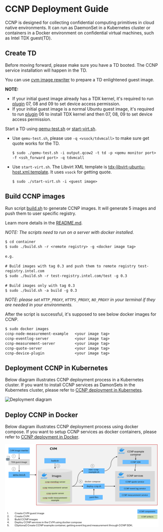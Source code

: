 # CCNP Deployment Guide

CCNP is designed for collecting confidential computing primitives in cloud native environments. It can run as DaemonSet in a Kubernetes cluster or containers in a Docker environment on confidential virtual machines, such as Intel TDX guest(TD). 

## Create TD

Before moving forward, please make sure you have a TD booted. The CCNP service installation will happen in the TD.

You can use [cvm image rewriter](../tools/cvm-image-rewriter/README.md) to prepare a TD enlightened guest image.

**NOTE:**
 - If your initial guest image already has a TDX kernel, it's required to run [plugin](../tools/cvm-image-rewriter/plugins/) 07, 08 and 09 to set device access permission.
 - If your initial guest image is a normal Ubuntu guest image, it's required to run [plugin](../tools/cvm-image-rewriter/plugins/) 06 to install TDX kernel and then 07, 08, 09 to set device access permission.
 
Start a TD using [qemu-test.sh](../tools/cvm-image-rewriter/qemu-test.sh) or [start-virt.sh](../tools/cvm-image-rewriter/start-virt.sh).

 - Use `qemu-test.sh`, please use `-q <vsock/tdvmcall>` to make sure get quote works for the TD.
    ```
    $ sudo ./qemu-test.sh -i output.qcow2 -t td -p <qemu monitor port> -f <ssh_forward port> -q tdvmcall
    ```

- Use `start-virt.sh`. The Libvirt XML template is [tdx-libvirt-ubuntu-host.xml.template](../tools/cvm-image-rewriter/tdx-libvirt-ubuntu-host.xml.template). It uses `vsock` for getting quote.
    ```
    $ sudo ./start-virt.sh -i <guest image>
    ```

## Build CCNP images

Run script [build.sh](../container/build.sh) to generate CCNP images. It will generate 5 images and push them to user specific registry.

Learn more details in the [README.md](../container/README.md).

_NOTE: The scripts need to run on a server with docker installed._

```
$ cd container
$ sudo ./build.sh -r <remote registry> -g <docker image tag>

e.g.

# Build images with tag 0.3 and push them to remote registry test-registry.intel.com
$ sudo ./build.sh -r test-registry.intel.com/test -g 0.3

# Build images only with tag 0.3
$ sudo ./build.sh -a build -g 0.3
```

_NOTE: please set `HTTP_PROXY`, `HTTPS_PROXY`, `NO_PROXY` in your terminal if they are needed in your environments._

After the script is successful, it's supposed to see below docker images for CCNP.

```
$ sudo docker images
ccnp-node-measurement-example   <your image tag>
ccnp-eventlog-server            <your image tag>
ccnp-measurement-server         <your image tag>
ccnp-quote-server               <your image tag>
ccnp-device-plugin              <your image tag>
```

## Deployment CCNP in Kubernetes

Below diagram illustrates CCNP deployment process in a Kubernetes cluster. If you want to install CCNP services as DamonSets in the Kubernetes cluster, please refer to [CCNP deployment in Kubernetes](./kubernetes/README.md).

![Deployment diagram](../docs/ccnp-deployment-process.png)


## Deploy CCNP in Docker

Below diagram illustrates CCNP deployment process using docker compose. If you want to setup CCNP services as docker containers, please refer to [CCNP deployment in Docker](./docker-compose/README.md).

![Deployment diagram](../docs/ccnp-deployment-docker.png)
